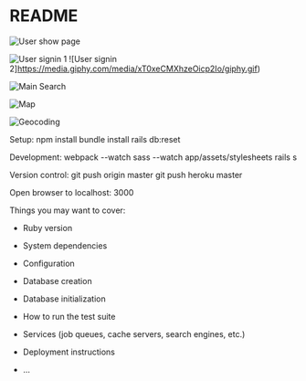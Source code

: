 # README
![User show page](https://media.giphy.com/media/l4Ep4I7DDZw1PWLiE/giphy.gif)


![User signin 1](https://media.giphy.com/media/3o6fIXGLPUNbG5BC12/giphy.gif)
![User signin 2]https://media.giphy.com/media/xT0xeCMXhzeOicp2Io/giphy.gif)


![Main Search](https://media.giphy.com/media/xT0xeJ1TXwuZKHUrSg/giphy.gif)


![Map](https://media.giphy.com/media/3o6fJcbRMUoIlp26VW/giphy.gif)


![Geocoding](https://media.giphy.com/media/xT0xeqrUVqFASK0DnO/giphy.gif)

Setup:
npm install
bundle install
rails db:reset 

Development:
webpack --watch
sass --watch app/assets/stylesheets
rails s 

Version control:
git push origin master 
git push heroku master 

Open browser to localhost: 3000

Things you may want to cover:

* Ruby version

* System dependencies

* Configuration

* Database creation

* Database initialization

* How to run the test suite

* Services (job queues, cache servers, search engines, etc.)

* Deployment instructions

* ...
